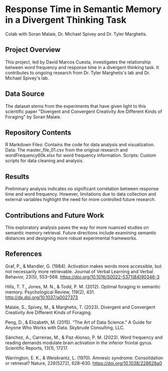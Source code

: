 # Response Time in Semantic Memory in a Divergent Thinking Task
Colab with Soran Malaie, Dr. Michael Spivey and Dr. Tyler Marghetis. 

## Project Overview
This project, led by David Marcos Cuesta, investigates the relationship between word frequency and response time in a divergent thinking task. It contributes to ongoing research from Dr. Tyler Marghetis's lab and Dr. Michael Spivey's lab.

## Data Source
The dataset stems from the experiments that have given light to this scientific paper "Divergent and Convergent Creativity Are Different Kinds of Foraging" by Soran Malaie.

## Repository Contents
R Markdown Files: Contains the code for data analysis and visualization.
Data: The master_file_01.csv from the original research and wordFrequency60k.xlsx for word frequency information.
Scripts: Custom scripts for data cleaning and analysis.

## Results
Preliminary analysis indicates no significant correlation between response time and word frequency. However, limitations due to data collection and external variables highlight the need for more controlled future research.

## Contributions and Future Work
This exploratory analysis paves the way for more nuanced studies on semantic memory retrieval. Future directions include examining semantic distances and designing more robust experimental frameworks.

## References

Graf, P., & Mandler, G. (1984). Activation makes words more accessible, but not necessarily more retrievable. Journal of Verbal Learning and Verbal Behavior, 23(5), 553–568. https://doi.org/10.1016/S0022-5371(84)90346-3

Hills, T. T., Jones, M. N., & Todd, P. M. (2012). Optimal foraging in semantic memory. Psychological Review, 119(2), 431. http://dx.doi.org/10.1037/a0027373

Malaie, S., Spivey, M., & Marghetis, T. (2023). Divergent and Convergent Creativity Are Different Kinds of Foraging.

Peng, D., & Elizabeth, M. (2015). “The Art of Data Science.” A Guide for Anyone Who Works with Data. Skybrude Consulting, LLC. 

Sánchez, A., Carreiras, M., & Paz-Alonso, P. M. (2023). Word frequency and reading demands modulate brain activation in the inferior frontal gyrus. Scientific Reports, 13(1), 17217.

Warrington, E. K., & Weiskrantz, L. (1970). Amnesic syndrome: Consolidation or retrieval? Nature, 228(5272), 628–630. https://doi.org/10.1038/228628a0
